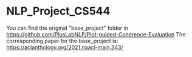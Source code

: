# NLP_Project_CS544

You can find the original "base_project" folder in https://github.com/PlusLabNLP/Plot-guided-Coherence-Evaluation
The corresponding paper for the base_project is: https://aclanthology.org/2021.naacl-main.343/
